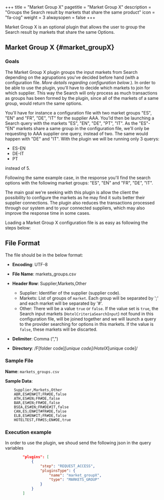 +++
title = "Market Group X"
pagetitle = "Market Group X"
description = "Groups the Search result by markets that share the same product"
icon = "fa-cog"
weight = 3
alwaysopen = false
+++

Market Group X is an optional plugin that allows the user to group the Search result by markets that share the same Options.

## Market Group X {#market_groupX}

### Goals

The Market Group X plugin groups the input markets from Search depending on the agrupations you've decided before hand (with a configuration file. _More details regarding configuration below_.). In order to be able to use the plugin, you'll have to decide which markets to join for which supplier. This way the Search will only process as much transactions as groups has been formed by the plugin, since all of the markets of a same group, would return the same options.

You'll have for instance a configuration file with two market groups "ES", "EN" and "FR", "DE", "IT" for the supplier AAA. You'ld then be launching a Search query with the markets "ES", "EN", "DE", "PT", "IT". As the "ES"-"EN" markets share a same group in the configuration file, we'll only be requesting to AAA supplier one query, instead of two. The same would happen with "DE" and "IT". With the plugin we will be running only 3 querys:

* ES-EN
* DE-IT
* PT

instead of 5.

Following the same example case, in the response you'll find the search options with the following market groups: "ES", "EN" and "FR", "DE", "IT".

The main goal we're seeking with this plugin is allow the client the possibility to configure the markets as he may find it suits better their supplier connections. The plugin also reduces the transactions processed through our system and to your connected suppliers, which may also improve the response time in some cases.

Loading a Market Group X configuration file is as easy as following the steps below:

## File Format

The file should be in the below format:

* **Encoding**: UTF-8
* **File Name**: markets_groups.csv
* **Header Row**: Supplier,Markets,Other

    * Supplier: Identifier of the supplier (supplier code). 
    * Markets: List of groups of `market`. Each group will be separated by ';' and each market will be separated by '#'.
    * Other: There will be a value `true` or `false`. If the value set is `true`, the Search input markets (`HotelCriteriaSearchInput`) not found in this configuration file, will be joined together and we will launch a query to the provider searching for options in this markets. If the value is `false`, these markets will be discarted.


* **Delimiter**:  Comma (",")

* **Directory**:  /F[folder code]_[unique code]/HotelX_[unique code]/

### Sample File

**Name**: `markets_groups.csv`

**Sample Data**:

```csv
    Supplier,Markets,Other
    ABR,ES#EN#IT;FR#DE,false
    ATH,ES#EN;FR#DE,false
    BAR,ES#EN;FR#DE,false
    BSEA,ES#EN;FR#DE#IT,false
    CAN,ES;EN#IT#FR#DE,false
    ELB,ES#EN#IT;FR#DE,false
    HOTELTEST,FR#ES;EN#DE,true
```

### Execution example

In order to use the plugin, we shoud send the following json in the query variables 

```json
		"plugins": [
			{
				"step": "REQUEST_ACCESS",
				"pluginsType": {
					"name": "market_groupX",
					"type": "MARKETS_GROUP"
				}
			}
		]
```